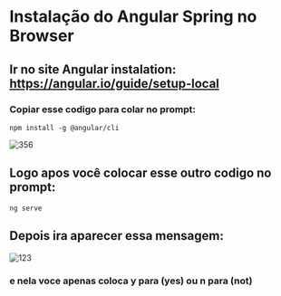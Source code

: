 
# Instalação do Angular Spring no Browser

## Ir no site Angular instalation: https://angular.io/guide/setup-local

### Copiar esse codigo para colar no prompt: 

~~~
npm install -g @angular/cli
~~~

![356](https://user-images.githubusercontent.com/101228590/206581011-efa2eceb-da16-4b8f-8655-f549f30981d2.png)


## Logo apos você colocar esse outro codigo no prompt:

~~~
ng serve
~~~

## Depois ira aparecer essa mensagem:
![123](https://user-images.githubusercontent.com/101228590/206580649-d80d079d-e2c3-4464-a9f9-091543095d8b.png)

### e nela voce apenas coloca y para (yes) ou n para (not)
